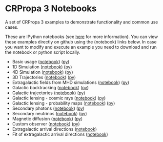 # CRPropa 3 Notebooks
A set of CRPropa 3 examples to demonstrate functionality and common use cases.

These are IPython notebooks (see [here](https://ipython.org/notebook.html) for more information). 
You can view these examples directly on github using the (notebook) links below.
In case you want to modify and execute an example you need to download and run the notebook or python script locally.

 * Basic usage  ([notebook](https://github.com/CRPropa/CRPropa3-notebooks/blob/master/basics/basics.v4.ipynb)) ([py](https://raw.githubusercontent.com/CRPropa/CRPropa3-notebooks/master/basics/basics.py))
 * 1D Simulation  ([notebook](https://github.com/CRPropa/CRPropa3-notebooks/blob/master/sim1D/sim1D.v4.ipynb)) ([py](https://raw.githubusercontent.com/CRPropa/CRPropa3-notebooks/master/sim1D/sim1D.py))
 * 4D Simulation  ([notebook](https://github.com/CRPropa/CRPropa3-notebooks/blob/master/sim4D/sim4D.v4.ipynb)) ([py](https://raw.githubusercontent.com/CRPropa/CRPropa3-notebooks/master/sim4D/sim4D.py))
 * 3D Trajectories  ([notebook](https://github.com/CRPropa/CRPropa3-notebooks/blob/master/trajectories/trajectories.v4.ipynb)) ([py](https://raw.githubusercontent.com/CRPropa/CRPropa3-notebooks/master/trajectories/trajectories.py))
 * Extragalactic fields from MHD simulations  ([notebook](https://github.com/CRPropa/CRPropa3-notebooks/blob/master/extragalactic_fields/MHD_models.v4.ipynb)) ([py](https://raw.githubusercontent.com/CRPropa/CRPropa3-notebooks/master/extragalactic_fields/MHD_models.py))
 * Galactic backtracking  ([notebook](https://github.com/CRPropa/CRPropa3-notebooks/blob/master/galactic_backtracking/galactic_backtracking.v4.ipynb)) ([py](https://raw.githubusercontent.com/CRPropa/CRPropa3-notebooks/master/galactic_backtracking/galactic_backtracking.py))
 * Galactic trajectories  ([notebook](https://github.com/CRPropa/CRPropa3-notebooks/blob/master/galactic_trajectories/galactic_trajectories.v4.ipynb)) ([py](https://raw.githubusercontent.com/CRPropa/CRPropa3-notebooks/master/galactic_trajectories/galactic_trajectories.py))
 * Galactic lensing - cosmic rays  ([notebook](https://github.com/CRPropa/CRPropa3-notebooks/blob/master/galactic_lensing/lensing_cr.v4.ipynb)) ([py](https://raw.githubusercontent.com/CRPropa/CRPropa3-notebooks/master/galactic_lensing/lensing_cr.py))
 * Galactic lensing - probability maps  ([notebook](https://github.com/CRPropa/CRPropa3-notebooks/blob/master/galactic_lensing/lensing_maps.v4.ipynb)) ([py](https://raw.githubusercontent.com/CRPropa/CRPropa3-notebooks/master/galactic_lensing/lensing_maps.py))
 * Secondary photons  ([notebook](https://github.com/CRPropa/CRPropa3-notebooks/blob/master/secondaries/photons.v4.ipynb)) ([py](https://raw.githubusercontent.com/CRPropa/CRPropa3-notebooks/master/secondaries/photons.py))
 * Secondary neutrinos  ([notebook](https://github.com/CRPropa/CRPropa3-notebooks/blob/master/secondaries/neutrinos.v4.ipynb)) ([py](https://raw.githubusercontent.com/CRPropa/CRPropa3-notebooks/master/secondaries/neutrinos.py))
 * Magnetic diffusion  ([notebook](https://github.com/CRPropa/CRPropa3-notebooks/blob/master/Diffusion/DiffusionValidationI.v4.ipynb)) ([py](https://raw.githubusercontent.com/CRPropa/CRPropa3-notebooks/master/Diffusion/DiffusionValidationI.py))
 * Custom observer  ([notebook](https://github.com/CRPropa/CRPropa3-notebooks/blob/master/advanced/CustomObserver.v4.ipynb)) ([py](https://raw.githubusercontent.com/CRPropa/CRPropa3-notebooks/master/advanced/CustomObserver.py))
 * Extragalactic arrival directions  ([notebook](https://github.com/cescalara/uhecr_model/blob/master/3_fits_to_simulations/crpropa/crpropa_simulation.ipynb))
 * Fit of extragalactic arrival directions  ([notebook](https://github.com/cescalara/uhecr_model/blob/master/3_fits_to_simulations/crpropa/crpropa_fit.ipynb))